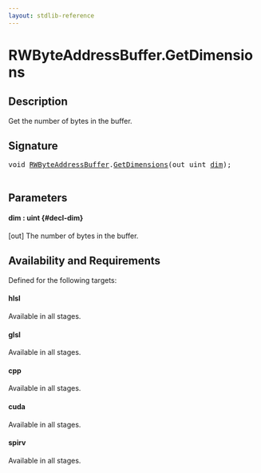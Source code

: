 ```yaml
---
layout: stdlib-reference
---
```


# RWByteAddressBuffer\.GetDimensions

## Description

Get the number of bytes in the buffer.



## Signature 

<pre>
<span class="code_keyword">void</span> <a href="/stdlib-reference/types/rwbyteaddressbuffer-0126d/index" class="code_type">RWByteAddressBuffer</a>.<a href="/stdlib-reference/types/rwbyteaddressbuffer-0126d/getdimensions-03">GetDimensions</a>(<span class="code_keyword">out</span> <span class="code_keyword">uint</span> <a href="/stdlib-reference/types/rwbyteaddressbuffer-0126d/getdimensions-03#decl-dim" class="code_param">dim</a>);

</pre>

## Parameters

#### dim  : uint {#decl-dim}
\[out\] The number of bytes in the buffer.


## Availability and Requirements

Defined for the following targets:

#### hlsl
Available in all stages.

#### glsl
Available in all stages.

#### cpp
Available in all stages.

#### cuda
Available in all stages.

#### spirv
Available in all stages.



